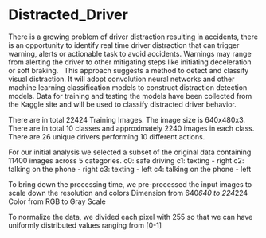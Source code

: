 # Distracted_Driver
There is a growing problem of driver distraction resulting in accidents, there is an opportunity to identify real time driver distraction that can trigger warning, alerts or actionable task to avoid accidents. Warnings may range from alerting the driver to other mitigating steps like initiating deceleration or soft braking.
 
This approach suggests a method to detect and classify visual distraction. It will adopt convolution neural networks and other machine learning classification models to construct distraction detection models. Data for training and testing the models have been collected from the Kaggle site and will be used to classify distracted driver behavior.

There are in total 22424 Training Images. The image size is 640x480x3. There are in total 10 classes and approximately 2240 images in each class. There are 26 unique drivers performing 10 different actions.

For our initial analysis we selected a subset of the original data containing 11400 images across 5 categories.
c0: safe driving
c1: texting - right
c2: talking on the phone - right
c3: texting - left
c4: talking on the phone - left

To bring down the processing time, we pre-processed the input images to scale down the resolution and colors
Dimension from 640*640 to 224*224
Color from RGB to Gray Scale

To normalize the data, we divided each pixel with 255 so that we can have uniformly distributed values ranging from [0-1]
